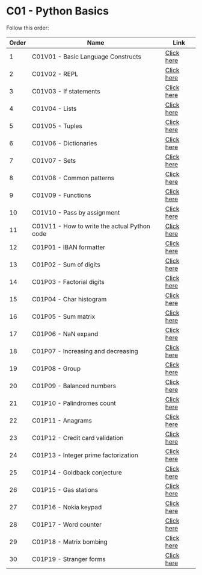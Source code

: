 # C01 - Python Basics

Follow this order:

| Order | Name                                         | Link                     |
|-------|----------------------------------------------|--------------------------|
| 1     | C01V01 - Basic Language Constructs           | [Click here](01-C01V01/) |
| 2     | C01V02 - REPL                                | [Click here](02-C01V02/) |
| 3     | C01V03 - If statements                       | [Click here](03-C01V03/) |
| 4     | C01V04 - Lists                               | [Click here](04-C01V04/) |
| 5     | C01V05 - Tuples                              | [Click here](05-C01V05/) |
| 6     | C01V06 - Dictionaries                        | [Click here](06-C01V06/) |
| 7     | C01V07 - Sets                                | [Click here](07-C01V07/) |
| 8     | C01V08 - Common patterns                     | [Click here](08-C01V08/) |
| 9     | C01V09 - Functions                           | [Click here](09-C01V09/) |
| 10    | C01V10 - Pass by assignment                  | [Click here](10-C01V10/) |
| 11    | C01V11 - How to write the actual Python code | [Click here](11-C01V11/) |
| 12    | C01P01 - IBAN formatter                      | [Click here](12-C01P01/) |
| 13    | C01P02 - Sum of digits                       | [Click here](13-C01P02/) |
| 14    | C01P03 - Factorial digits                    | [Click here](14-C01P03/) |
| 15    | C01P04 - Char histogram                      | [Click here](15-C01P04/) |
| 16    | C01P05 - Sum matrix                          | [Click here](16-C01P05/) |
| 17    | C01P06 - NaN expand                          | [Click here](17-C01P06/) |
| 18    | C01P07 - Increasing and decreasing           | [Click here](18-C01P07/) |
| 19    | C01P08 - Group                               | [Click here](19-C01P08/) |
| 20    | C01P09 - Balanced numbers                    | [Click here](20-C01P09/) |
| 21    | C01P10 - Palindromes count                   | [Click here](21-C01P10/) |
| 22    | C01P11 - Anagrams                            | [Click here](22-C01P11/) |
| 23    | C01P12 - Credit card validation              | [Click here](23-C01P12/) |
| 24    | C01P13 - Integer prime factorization         | [Click here](24-C01P13/) |
| 25    | C01P14 - Goldback conjecture                 | [Click here](25-C01P14/) |
| 26    | C01P15 - Gas stations                        | [Click here](26-C01P15/) |
| 27    | C01P16 - Nokia keypad                        | [Click here](27-C01P16/) |
| 28    | C01P17 - Word counter                        | [Click here](28-C01P17/) |
| 29    | C01P18 - Matrix bombing                      | [Click here](29-C01P18/) |
| 30    | C01P19 - Stranger forms                      | [Click here](30-C01P19/) |
